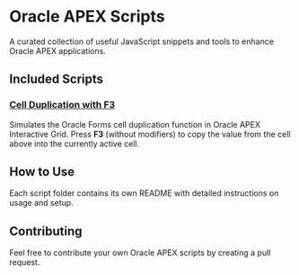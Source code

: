 # Oracle APEX Scripts

A curated collection of useful JavaScript snippets and tools to enhance Oracle APEX applications.

## Included Scripts

### [Cell Duplication with F3](./cell-duplication-f3)
Simulates the Oracle Forms cell duplication function in Oracle APEX Interactive Grid.
Press **F3** (without modifiers) to copy the value from the cell above into the currently active cell.

## How to Use

Each script folder contains its own README with detailed instructions on usage and setup.

## Contributing

Feel free to contribute your own Oracle APEX scripts by creating a pull request.
